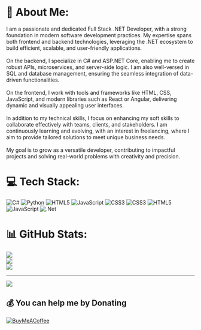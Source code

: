 # 💫 About Me:
I am a passionate and dedicated Full Stack .NET Developer, with a strong foundation in modern software development practices. My expertise spans both frontend and backend technologies, leveraging the .NET ecosystem to build efficient, scalable, and user-friendly applications.<br><br>On the backend, I specialize in C# and ASP.NET Core, enabling me to create robust APIs, microservices, and server-side logic. I am also well-versed in SQL and database management, ensuring the seamless integration of data-driven functionalities.<br><br>On the frontend, I work with tools and frameworks like HTML, CSS, JavaScript, and modern libraries such as React or Angular, delivering dynamic and visually appealing user interfaces.<br><br>In addition to my technical skills, I focus on enhancing my soft skills to collaborate effectively with teams, clients, and stakeholders. I am continuously learning and evolving, with an interest in freelancing, where I aim to provide tailored solutions to meet unique business needs.<br><br>My goal is to grow as a versatile developer, contributing to impactful projects and solving real-world problems with creativity and precision.


# 💻 Tech Stack:
![C#](https://img.shields.io/badge/c%23-%23239120.svg?style=for-the-badge&logo=csharp&logoColor=white) ![Python](https://img.shields.io/badge/python-3670A0?style=for-the-badge&logo=python&logoColor=ffdd54) ![HTML5](https://img.shields.io/badge/html5-%23E34F26.svg?style=for-the-badge&logo=html5&logoColor=white) ![JavaScript](https://img.shields.io/badge/javascript-%23323330.svg?style=for-the-badge&logo=javascript&logoColor=%23F7DF1E) ![CSS3](https://img.shields.io/badge/css3-%231572B6.svg?style=for-the-badge&logo=css3&logoColor=white) ![CSS3](https://img.shields.io/badge/css3-%231572B6.svg?style=for-the-badge&logo=css3&logoColor=white) ![HTML5](https://img.shields.io/badge/html5-%23E34F26.svg?style=for-the-badge&logo=html5&logoColor=white) ![JavaScript](https://img.shields.io/badge/javascript-%23323330.svg?style=for-the-badge&logo=javascript&logoColor=%23F7DF1E) ![.Net](https://img.shields.io/badge/.NET-5C2D91?style=for-the-badge&logo=.net&logoColor=white)
# 📊 GitHub Stats:
![](https://github-readme-stats.vercel.app/api?username=Ibrahim-Suker&theme=shadow_blue&hide_border=false&include_all_commits=true&count_private=false)<br/>
![](https://github-readme-streak-stats.herokuapp.com/?user=Ibrahim-Suker&theme=shadow_blue&hide_border=false)<br/>
![](https://github-readme-stats.vercel.app/api/top-langs/?username=Ibrahim-Suker&theme=shadow_blue&hide_border=false&include_all_commits=true&count_private=false&layout=compact)

---
[![](https://visitcount.itsvg.in/api?id=Ibrahim-Suker&icon=0&color=0)](https://visitcount.itsvg.in)

  ## 💰 You can help me by Donating
  [![BuyMeACoffee](https://img.shields.io/badge/Buy%20Me%20a%20Coffee-ffdd00?style=for-the-badge&logo=buy-me-a-coffee&logoColor=black)](https://buymeacoffee.com/https://buymeacoffee.com/ibrahim_suker) 

  
<!-- Proudly created with GPRM ( https://gprm.itsvg.in ) -->
